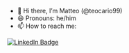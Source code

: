 - 👋 Hi there, I’m Matteo (@teocario99)
- 😄 Pronouns: he/him
- 📫 How to reach me:
<a href="https://www.linkedin.com/in/matteo-carioti/">
    <img src="https://img.shields.io/badge/LinkedIn-blue?style=for-the-badge&logo=linkedin&logoColor=white" alt="LinkedIn Badge"/>
  </a>

<!---
teocario99/teocario99 is a ✨ special ✨ repository because its `README.md` (this file) appears on your GitHub profile.
You can click the Preview link to take a look at your changes.
--->
